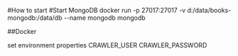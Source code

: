#How to start
#Start MongoDB
docker run -p 27017:27017 -v d:/data/books-mongodb:/data/db --name mongodb mongodb

##Docker

set environment properties
CRAWLER_USER
CRAWLER_PASSWORD

